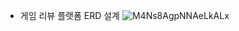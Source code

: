 - 게임 리뷰 플랫폼
ERD 설계
![M4Ns8AgpNNAeLkALx](https://github.com/user-attachments/assets/2f4117a2-685f-4005-a671-a064c8917a92)
